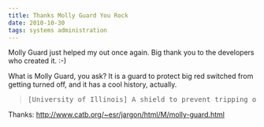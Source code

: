 ```yaml
---
title: Thanks Molly Guard You Rock 
date: 2010-10-30
tags: systems administration
---
```

Molly Guard just helped my out once again. Big thank you to the developers who created it. :-)

What is Molly Guard, you ask? It is a guard to protect big red switched from getting turned off, and it has a cool history, actually.

<blockquote class="svxlb"><pre>
[University of Illinois] A shield to prevent tripping of some Big Red Switch by clumsy or ignorant hands. Originally used of the plexiglass covers improvised for the BRS on an IBM 4341 after a programmer's toddler daughter (named Molly) frobbed it twice in one day. Later generalized to covers over stop/reset switches on disk drives and networking equipment. In hardware catalogues, you'll see the much less interesting description "guarded button".
</pre></blockquote>

Thanks: <http://www.catb.org/~esr/jargon/html/M/molly-guard.html>

